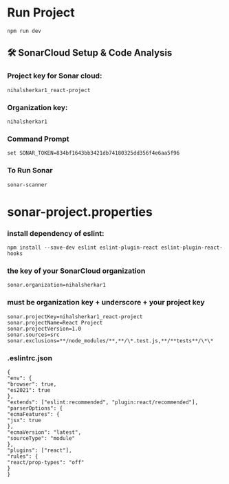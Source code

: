 # Run Project

```
npm run dev
```

## 🛠 SonarCloud Setup & Code Analysis

### Project key for Sonar cloud:

```
nihalsherkar1_react-project
```

### Organization key:

```
nihalsherkar1
```

### Command Prompt

```
set SONAR_TOKEN=834bf1643bb3421db74180325dd356f4e6aa5f96
```

### To Run Sonar

```
sonar-scanner
```

# sonar-project.properties

### install dependency of eslint:

```
npm install --save-dev eslint eslint-plugin-react eslint-plugin-react-hooks
```

### the key of your SonarCloud organization

```
sonar.organization=nihalsherkar1
```

### must be organization key + underscore + your project key

```
sonar.projectKey=nihalsherkar1_react-project
sonar.projectName=React Project
sonar.projectVersion=1.0
sonar.sources=src
sonar.exclusions=**/node_modules/**,**/\*.test.js,**/**tests**/\*\*
```

### .eslintrc.json

```
{
"env": {
"browser": true,
"es2021": true
},
"extends": ["eslint:recommended", "plugin:react/recommended"],
"parserOptions": {
"ecmaFeatures": {
"jsx": true
},
"ecmaVersion": "latest",
"sourceType": "module"
},
"plugins": ["react"],
"rules": {
"react/prop-types": "off"
}
}
```

